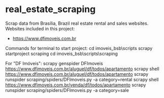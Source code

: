 # real_estate_scraping
Scrap data from Brasília, Brazil real estate rental and sales websites. 
Websites included in this project:
- https://www.dfimoveis.com.br

Commands for terminal to start project:
cd imoveis_bsb\scripts
scrapy startproject scraping
cd imoveis_bsb\scripts\scraping

For "DF Imóveis":
scrapy genspider DFImoveis https://www.dfimoveis.com.br/aluguel/df/todos/apartamento
scrapy shell https://www.dfimoveis.com.br/aluguel/df/todos/apartamento
scrapy runspider scraping/spiders/DFImoveis.py -a category=rental
scrapy shell https://www.dfimoveis.com.br/venda/df/todos/apartamento
scrapy runspider scraping/spiders/DFImoveis.py -a category=sale

